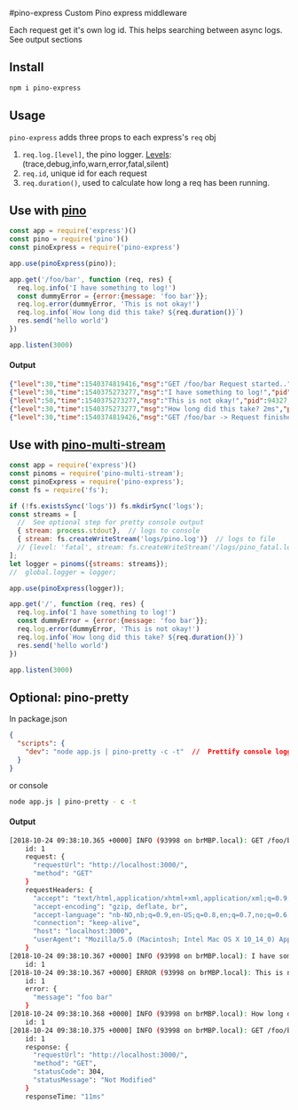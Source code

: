 #pino-express
Custom Pino express middleware

Each request get it's own log id. This helps searching between async logs. See output sections

##  Install

```sh
npm i pino-express
```

##  Usage
`pino-express` adds three props to each express's `req` obj
1. `req.log.[level]`, the pino logger. [Levels](http://getpino.io/#/docs/api?id=loggerlevel-string-gettersetter): (trace,debug,info,warn,error,fatal,silent)
1. `req.id`, unique id for each request
2. `req.duration()`, used to calculate how long a req has been running.

##  Use with [pino](https://getpino.io/#/)
```js
const app = require('express')()
const pino = require('pino')()
const pinoExpress = require('pino-express')

app.use(pinoExpress(pino));

app.get('/foo/bar', function (req, res) {
  req.log.info('I have something to log!')
  const dummyError = {error:{message: 'foo bar'}};
  req.log.error(dummyError, 'This is not okay!')
  req.log.info(`How long did this take? ${req.duration()}`)
  res.send('hello world')
})

app.listen(3000)
```
#### Output
```json
{"level":30,"time":1540374819416,"msg":"GET /foo/bar Request started..","pid":94018,"hostname":"brMBP.local","id":1,"request":{"requestUrl":"http://localhost:3000/","method":"GET"},"requestHeaders":{"accept":"text/html,application/xhtml+xml,application/xml;q=0.9,image/webp,image/apng,*/*;q=0.8","accept-encoding":"gzip, deflate, br","accept-language":"nb-NO,nb;q=0.9,en-US;q=0.8,en;q=0.7,no;q=0.6,nn;q=0.5","connection":"keep-alive","host":"localhost:3000","userAgent":"Mozilla/5.0 (Macintosh; Intel Mac OS X 10_14_0) AppleWebKit/537.36 (KHTML, like Gecko) Chrome/70.0.3538.67 Safari/537.36"},"v":1}
{"level":30,"time":1540375273277,"msg":"I have something to log!","pid":94327,"hostname":"brMBP.local","id":1,"v":1}
{"level":50,"time":1540375273277,"msg":"This is not okay!","pid":94327,"hostname":"brMBP.local","id":1,"error":{"message":"foo bar"},"v":1}
{"level":30,"time":1540375273277,"msg":"How long did this take? 2ms","pid":94327,"hostname":"brMBP.local","id":1,"v":1}
{"level":30,"time":1540374819426,"msg":"GET /foo/bar -> Request finished in 11ms!","pid":94018,"hostname":"brMBP.local","id":1,"response":{"requestUrl":"http://localhost:3000/","method":"GET","statusCode":304,"statusMessage":"Not Modified"},"responseTime":"11ms","v":1}
```


##  Use with [pino-multi-stream](https://github.com/pinojs/pino-multi-stream)
```js
const app = require('express')()
const pinoms = require('pino-multi-stream');
const pinoExpress = require('pino-express');
const fs = require('fs');

if (!fs.existsSync('logs')) fs.mkdirSync('logs');
const streams = [
  //  See optional step for pretty console output
  { stream: process.stdout},  // logs to console
  { stream: fs.createWriteStream('logs/pino.log')}  // logs to file
  // {level: 'fatal', stream: fs.createWriteStream('/logs/pino_fatal.log')}
];
let logger = pinoms({streams: streams});
//  global.logger = logger;

app.use(pinoExpress(logger));

app.get('/', function (req, res) {
  req.log.info('I have something to log!')
  const dummyError = {error:{message: 'foo bar'}};
  req.log.error(dummyError, 'This is not okay!')
  req.log.info(`How long did this take? ${req.duration()}`)
  res.send('hello world')
})

app.listen(3000)
```

## Optional: pino-pretty

In package.json
```json
{
  "scripts": {
    "dev": "node app.js | pino-pretty -c -t"  //  Prettify console logging output
  }
}
```
or console
```sh
node app.js | pino-pretty - c -t
```

#### Output
```sh
[2018-10-24 09:38:10.365 +0000] INFO (93998 on brMBP.local): GET /foo/bar -> Request started..
    id: 1
    request: {
      "requestUrl": "http://localhost:3000/",
      "method": "GET"
    }
    requestHeaders: {
      "accept": "text/html,application/xhtml+xml,application/xml;q=0.9,image/webp,image/apng,*/*;q=0.8",
      "accept-encoding": "gzip, deflate, br",
      "accept-language": "nb-NO,nb;q=0.9,en-US;q=0.8,en;q=0.7,no;q=0.6,nn;q=0.5",
      "connection": "keep-alive",
      "host": "localhost:3000",
      "userAgent": "Mozilla/5.0 (Macintosh; Intel Mac OS X 10_14_0) AppleWebKit/537.36 (KHTML, like Gecko) Chrome/70.0.3538.67 Safari/537.36"
    }
[2018-10-24 09:38:10.367 +0000] INFO (93998 on brMBP.local): I have something to log!
    id: 1
[2018-10-24 09:38:10.367 +0000] ERROR (93998 on brMBP.local): This is not okay!
    id: 1
    error: {
      "message": "foo bar"
    }
[2018-10-24 09:38:10.368 +0000] INFO (93998 on brMBP.local): How long did this take? 3ms
    id: 1
[2018-10-24 09:38:10.375 +0000] INFO (93998 on brMBP.local): GET /foo/bar -> Request finished in 11ms!
    id: 1
    response: {
      "requestUrl": "http://localhost:3000/",
      "method": "GET",
      "statusCode": 304,
      "statusMessage": "Not Modified"
    }
    responseTime: "11ms"
```
